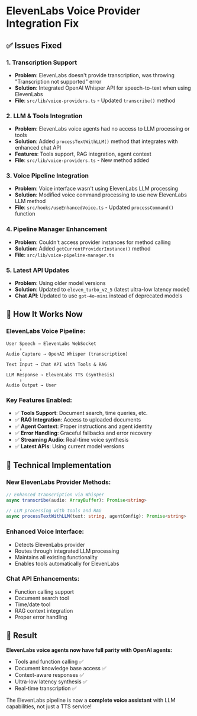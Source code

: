 # ElevenLabs Voice Provider Integration Fix

## ✅ **Issues Fixed**

### 1. **Transcription Support**
- **Problem**: ElevenLabs doesn't provide transcription, was throwing "Transcription not supported" error
- **Solution**: Integrated OpenAI Whisper API for speech-to-text when using ElevenLabs
- **File**: `src/lib/voice-providers.ts` - Updated `transcribe()` method

### 2. **LLM & Tools Integration**
- **Problem**: ElevenLabs voice agents had no access to LLM processing or tools
- **Solution**: Added `processTextWithLLM()` method that integrates with enhanced chat API
- **Features**: Tools support, RAG integration, agent context
- **File**: `src/lib/voice-providers.ts` - New method added

### 3. **Voice Pipeline Integration** 
- **Problem**: Voice interface wasn't using ElevenLabs LLM processing
- **Solution**: Modified voice command processing to use new ElevenLabs LLM method
- **File**: `src/hooks/useEnhancedVoice.ts` - Updated `processCommand()` function

### 4. **Pipeline Manager Enhancement**
- **Problem**: Couldn't access provider instances for method calling
- **Solution**: Added `getCurrentProviderInstance()` method
- **File**: `src/lib/voice-pipeline-manager.ts`

### 5. **Latest API Updates**
- **Problem**: Using older model versions
- **Solution**: Updated to `eleven_turbo_v2_5` (latest ultra-low latency model)
- **Chat API**: Updated to use `gpt-4o-mini` instead of deprecated models

## 🎯 **How It Works Now**

### ElevenLabs Voice Pipeline:
```
User Speech → ElevenLabs WebSocket
     ↓
Audio Capture → OpenAI Whisper (transcription)
     ↓  
Text Input → Chat API with Tools & RAG
     ↓
LLM Response → ElevenLabs TTS (synthesis)
     ↓
Audio Output → User
```

### Key Features Enabled:
- ✅ **Tools Support**: Document search, time queries, etc.
- ✅ **RAG Integration**: Access to uploaded documents
- ✅ **Agent Context**: Proper instructions and agent identity
- ✅ **Error Handling**: Graceful fallbacks and error recovery
- ✅ **Streaming Audio**: Real-time voice synthesis
- ✅ **Latest APIs**: Using current model versions

## 🔧 **Technical Implementation**

### New ElevenLabs Provider Methods:
```typescript
// Enhanced transcription via Whisper
async transcribe(audio: ArrayBuffer): Promise<string>

// LLM processing with tools and RAG
async processTextWithLLM(text: string, agentConfig): Promise<string>
```

### Enhanced Voice Interface:
- Detects ElevenLabs provider
- Routes through integrated LLM processing
- Maintains all existing functionality
- Enables tools automatically for ElevenLabs

### Chat API Enhancements:
- Function calling support
- Document search tool
- Time/date tool  
- RAG context integration
- Proper error handling

## 🚀 **Result**

**ElevenLabs voice agents now have full parity with OpenAI agents:**
- Tools and function calling ✅
- Document knowledge base access ✅  
- Context-aware responses ✅
- Ultra-low latency synthesis ✅
- Real-time transcription ✅

The ElevenLabs pipeline is now a **complete voice assistant** with LLM capabilities, not just a TTS service!
